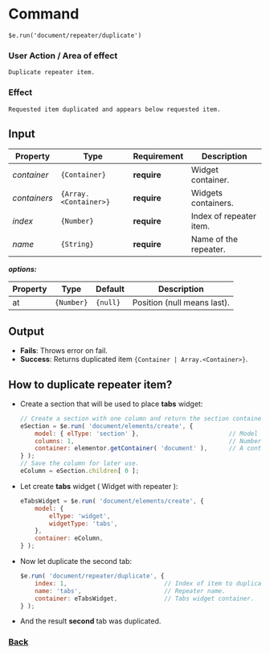 # Command
    $e.run('document/repeater/duplicate')

### User Action / Area of effect
    Duplicate repeater item.
     
### Effect
    Requested item duplicated and appears below requested item.

## Input
| Property     | Type                  | Requirement   | Description |
|---           |---                    |---            |---|
| _container_  | `{Container}`         | **require**   | Widget container.
| _containers_ | `{Array.<Container>}` | **require**   | Widgets containers.
| _index_      | `{Number}`            | **require**   | Index of repeater item.
| _name_       | `{String}`            | **require**   | Name of the repeater.

**_options:_**

| Property    | Type                              | Default   | Description                            |
|-------------|-----------------------------------|-----------|----------------------------------------|
| at          | `{Number}`                        | `{null}`  | Position (null means last).            |

## Output
   * **Fails**: Throws error on fail.
   * **Success**: Returns duplicated item `{Container | Array.<Container>}`.
   
## How to duplicate repeater item? 
* Create a section that will be used to place **tabs** widget:
   ```javascript
   // Create a section with one column and return the section container.
   eSection = $e.run( 'document/elements/create', {
       model: { elType: 'section' },                         // Model to create.
       columns: 1,                                           // Number of columns to create.
       container: elementor.getContainer( 'document' ),      // A container where to create the element.
   } );
   // Save the column for later use.
   eColumn = eSection.children[ 0 ];
   ```
* Let create **tabs** widget ( Widget with repeater ):
    ```javascript
    eTabsWidget = $e.run( 'document/elements/create', {
        model: {
            elType: 'widget',
            widgetType: 'tabs',
        },
        container: eColumn,
    } );
    ```
* Now let duplicate the second tab:
    ```javascript
    $e.run( 'document/repeater/duplicate', {
        index: 1,                           // Index of item to duplicate.
        name: 'tabs',                       // Repeater name.
        container: eTabsWidget,             // Tabs widget container.
    } );
    ```
* And the result **second** tab was duplicated.

### [Back](../usability.index.md) 
